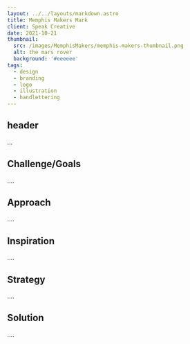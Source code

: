 ```yaml
---
layout: ../../layouts/markdown.astro
title: Memphis Makers Mark
client: Speak Creative
date: 2021-10-21 
thumbnail: 
  src: /images/MemphisMakers/memphis-makers-thumbnail.png
  alt: the mars rover
  background: '#eeeeee'
tags:
  - design
  - branding
  - logo
  - illustration
  - handlettering
---
```


## header

...

## Challenge/Goals

.... 

## Approach

....

## Inspiration 

....

## Strategy 

....

## Solution

.... 
